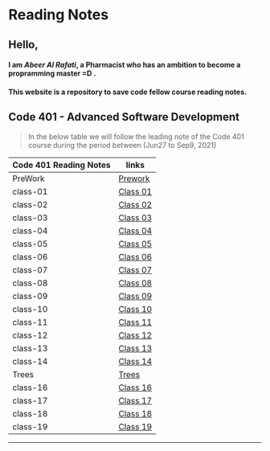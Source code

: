 # Reading Notes

## Hello,

#### I am _Abeer Al Rafati_, a Pharmacist who has an ambition to become a propramming master =D .

#### This website is a repository to save code fellow course reading notes.

## Code 401 - Advanced Software Development

> In the below table we will follow the leading note of the Code 401 course during the period between (Jun27 to Sep9, 2021)

| Code 401 Reading Notes | links                                                              |
| ---------------------- | ------------------------------------------------------------------ |
| PreWork                | [Prework](https://abeeral-rafati.github.io/Read_Note/401/PreWork)  |
| class-01               | [Class 01](https://abeeral-rafati.github.io/Read_Note/401/Class01) |
| class-02               | [Class 02](https://abeeral-rafati.github.io/Read_Note/401/Class02) |
| class-03               | [Class 03](https://abeeral-rafati.github.io/Read_Note/401/Class03) |
| class-04               | [Class 04](https://abeeral-rafati.github.io/Read_Note/401/Class04) |
| class-05               | [Class 05](https://abeeral-rafati.github.io/Read_Note/401/Class05) |
| class-06               | [Class 06](https://abeeral-rafati.github.io/Read_Note/401/Class06) |
| class-07               | [Class 07](https://abeeral-rafati.github.io/Read_Note/401/Class07) |
| class-08               | [Class 08](https://abeeral-rafati.github.io/Read_Note/401/Class08) |
| class-09               | [Class 09](https://abeeral-rafati.github.io/Read_Note/401/Class09) |
| class-10               | [Class 10](https://abeeral-rafati.github.io/Read_Note/401/Class10) |
| class-11               | [Class 11](https://abeeral-rafati.github.io/Read_Note/401/Class11) |
| class-12               | [Class 12](https://abeeral-rafati.github.io/Read_Note/401/Class12) |
| class-13               | [Class 13](https://abeeral-rafati.github.io/Read_Note/401/Class13) |
| class-14               | [Class 14](https://abeeral-rafati.github.io/Read_Note/401/Class14) |
| Trees                  | [Trees](https://abeeral-rafati.github.io/Read_Note/401/Trees)      |
| class-16               | [Class 16](https://abeeral-rafati.github.io/Read_Note/401/Class16) |
| class-17               | [Class 17](https://abeeral-rafati.github.io/Read_Note/401/Class17) |
| class-18               | [Class 18](https://abeeral-rafati.github.io/Read_Note/401/Class18) |
| class-19               | [Class 19](https://abeeral-rafati.github.io/Read_Note/401/Class19) |

---
